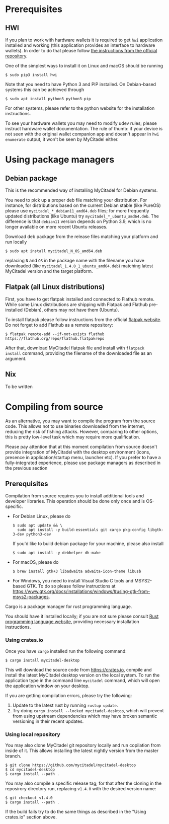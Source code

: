 Prerequisites
=============

## HWI

If you plan to work with hardware wallets it is required to get `hwi`
application installed and working (this application provides an 
interface to hardware wallets). In order to do that please follow 
[the instructions from the official repository][hwi].

One of the simplest ways to install it on Linux and macOS should be 
running
```console
$ sudo pip3 install hwi
```

Note that you need to have Python 3 and PIP installed. On Debian-based
systems this can be achieved through
```console
$ sudo apt install python3 python3-pip
```
For other systems, please refer to the python website for the 
installation instructions.

To see your hardware wallets you may need to modify udev rules; please
instruct hardware wallet documentation. The rule of thumb: if your device
is not seen with the original wallet companion app and doesn't appear in
`hwi enumerate` output, it won't be seen by MyCitadel either.


Using package managers
======================

## Debian package

This is the recommended way of installing MyCitadel for Debian systems.

You need to pick up a proper deb file matching your distribution. For
instance, for distributions based on the current Debian stable (like PureOS) 
please use `mycitadel_*_debian11_amd64.deb` files; for more frequently updated
distributions (like Ubuntu) try `mycitadel_*_ubuntu_amd64.deb`. The
difference is that `debian11` version depends on Python 3.9, which is no 
longer available on more recent Ubuntu releases.

Download deb package from the release files matching your platform and run 
locally
```console
$ sudo apt install mycitadel_N_OS_amd64.deb
```
replacing `N` and `OS` in the package name with the filename you have 
downloaded (like `mycitadel_1.4.0_1_ubuntu_amd64.deb`) matching latest 
MyCitadel version and the target platform.


## Flatpak (all Linux distributions)

First, you have to get flatpak installed and connected to Flathub remote. 
While some Linux distributions are shipping with Flatpak and Flathub 
pre-installed (Debian), others may not have them (Ubuntu).

To install flatpak please follow instructions from the official 
[flatpak website](https://flatpak.org/setup/). Do not forget to add Flathub 
as a remote repository:

```console
$ flatpak remote-add --if-not-exists flathub https://flathub.org/repo/flathub.flatpakrepo
```

After that, download MyCitadel flatpak file and install with `flatpack 
install` command, providing the filename of the downloaded file as an argument.


## Nix

To be written


Compiling from source
=====================

As an alternative, you may want to compile the program from the source code. 
This allows not to use binaries downloaded from the internet, reducing the 
risk of fishing attacks. However, comparing to other options, this is pretty 
low-level task which may require more qualification.

Please pay attention that at this moment compilation from source doesn't
provide integration of MyCitadel with the desktop environment (icons, 
presence in application/startup menu, launcher etc). If you prefer to have a 
fully-integrated experience, please use package managers as described in the 
previous section


Prerequisites
-------------

Compilation from source requires you to install additional tools and 
developer libraries. This operation should be done only once and is OS-specific.

- For Debian Linux, please do
    ```console
    $ sudo apt update && \
      sudo apt install -y build-essentials git cargo pkg-config libgtk-3-dev python3-dev
    ```
  
    If you'd like to build debian package for your machine, please also install
    ```console
    $ sudo apt install -y debhelper dh-make
    ```

- For macOS, please do
    ```console
    $ brew install gtk+3 libadwaita adwaita-icon-theme libusb
    ```

- For Windows, you need to install Visual Studio C tools and MSYS2-based GTK.
  To do so please follow instructions at
  <https://www.gtk.org/docs/installations/windows/#using-gtk-from-msys2-packages>.

Cargo is a package manager for rust programming language.

You should have it installed locally; if you are not sure please consult
[Rust programming language website][rust], providing necessary installation
instructions.


### Using crates.io

Once you have `cargo` installed run the following command:
```console
$ cargo install mycitadel-desktop
```

This will download the source code from https://crates.io, compile and 
install the latest MyCitadel desktop version on the local system. To run the 
application type in the command line `mycitadel` command, which will open 
the application window on your desktop.

If you are getting compilation errors, please try the following:

1. Update to the latest rust by running `rustup update`.
2. Try doing `cargo install --locked mycitadel-desktop`, which will prevent 
   from using upstream dependencies which may have broken semantic versioning
   in their recent updates.


### Using local repository

You may also clone MyCitadel git repository locally and run copilation from 
inside of it. This allows installing the latest nightly version from the 
master branch.

```console
$ git clone https://github.com/mycitadel/mycitadel-desktop
$ cd mycitadel-desktop
$ cargo install --path .
```

You may also compile a specific release tag; for that after the cloning
in the reposirory directory run, replacing `v1.4.0` with the desired version 
name:
```console
$ git checkout v1.4.0
$ cargo install --path .
```

If the build fails try to do the same things as described in the "Using 
crates.io" section above.


[hwi]: https://github.com/bitcoin-core/HWI
[rust]: https://rust-lang.org
